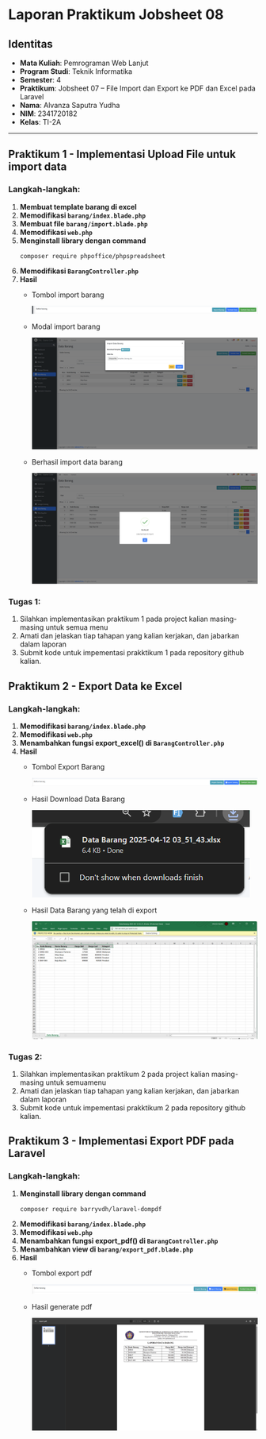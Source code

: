 # Laporan Praktikum Jobsheet 08

## Identitas

- **Mata Kuliah**: Pemrograman Web Lanjut  
- **Program Studi**: Teknik Informatika  
- **Semester**: 4  
- **Praktikum**: Jobsheet 07 – File Import dan Export ke PDF dan Excel pada Laravel
- **Nama**: Alvanza Saputra Yudha  
- **NIM**: 2341720182  
- **Kelas**: TI-2A  

---

## Praktikum 1 - Implementasi Upload File untuk import data

### Langkah-langkah:
1. **Membuat template barang di excel**
2. **Memodifikasi `barang/index.blade.php`**
3. **Membuat file `barang/import.blade.php`**
4. **Memodifikasi `web.php`**
5. **Menginstall library dengan command**
    ```
    composer require phpoffice/phpspreadsheet
    ```
6. **Memodifikasi `BarangController.php`**
7. **Hasil**
    - Tombol import barang

        ![alt text](image-2.png)

    - Modal import barang

        ![alt text](image.png)

    - Berhasil import data barang
    
        ![alt text](image-1.png)

### Tugas 1:
1. Silahkan implementasikan praktikum 1 pada project kalian masing-masing untuk semua menu
2. Amati dan jelaskan tiap tahapan yang kalian kerjakan, dan jabarkan dalam laporan
3. Submit kode untuk impementasi prakktikum 1 pada repository github kalian.

## Praktikum 2 - Export Data ke Excel

### Langkah-langkah:
1. **Memodifikasi `barang/index.blade.php`**
2. **Memodifikasi `web.php`**
3. **Menambahkan fungsi export_excel() di `BarangController.php`**
4. **Hasil**
    - Tombol Export Barang

        ![alt text](image-3.png)

    - Hasil Download Data Barang

        ![alt text](image-4.png)

    - Hasil Data Barang yang telah di export

        ![alt text](image-5.png)

### Tugas 2:
1. Silahkan implementasikan praktikum 2 pada project kalian masing-masing untuk semuamenu
2. Amati dan jelaskan tiap tahapan yang kalian kerjakan, dan jabarkan dalam laporan
3. Submit kode untuk impementasi prakktikum 2 pada repository github kalian.

## Praktikum 3 - Implementasi Export PDF pada Laravel

### Langkah-langkah:
1. **Menginstall library dengan command**
    ```
    composer require barryvdh/laravel-dompdf
    ```
2. **Memodifikasi `barang/index.blade.php`**
3. **Memodifikasi `web.php`**
4. **Menambahkan fungsi export_pdf() di `BarangController.php`**
5. **Menambahkan view di `barang/export_pdf.blade.php`**
4. **Hasil**
    - Tombol export pdf

        ![alt text](image-6.png)
        
    - Hasil generate pdf

        ![alt text](image-7.png)